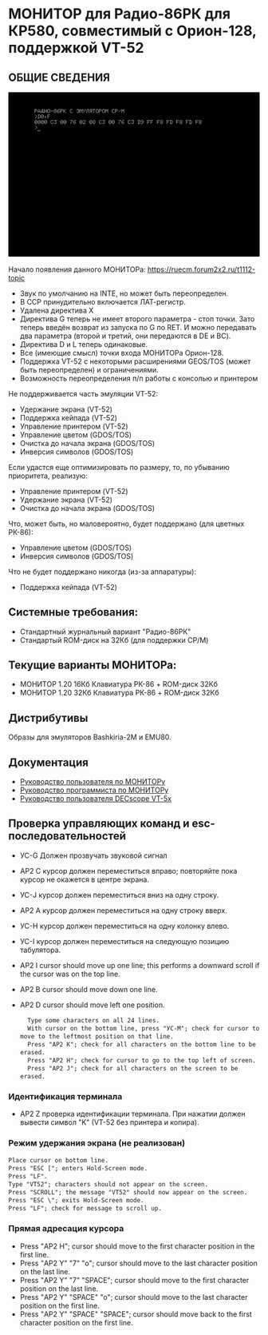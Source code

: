 #  МОНИТОР для Радио-86РК для КР580, совместимый с Орион-128, поддержкой VT-52
## ОБЩИЕ СВЕДЕНИЯ

![](docs/1.png)

Начало появления данного МОНИТОРа: https://ruecm.forum2x2.ru/t1112-topic

- Звук по умолчанию на INTE, но может быть переопределен.
- В CCP принудительно включается ЛАТ-регистр.
- Удалена директива X
- Директива G теперь не имеет второго параметра -
стоп точки. Зато теперь введён возврат из запуска по G по RET. И можно
передавать два параметра (второй и третий, они передаются в DE и BC).
- Директива D и L теперь одинаковые.
- Все (имеющие смысл) точки входа МОНИТОРа Орион-128.
- Поддержка VT-52 с некоторыми расширениями GEOS/TOS (может быть переопределен) и ограничениями.
- Возможность переопределения п/п работы с консолью и принтером

Не поддерживается часть эмуляции VT-52:
- Удержание экрана (VT-52)
- Поддержка кейпада (VT-52)
- Управление принтером (VT-52)
- Управление цветом (GDOS/TOS)
- Очистка до начала экрана (GDOS/TOS)
- Инверсия символов (GDOS/TOS)

Если удастся еще оптимизировать по размеру, то, по убыванию приоритета, реализую:
- Управление принтером (VT-52)
- Удержание экрана (VT-52)
- Очистка до начала экрана (GDOS/TOS)

Что, может быть, но маловероятно, будет поддержано (для цветных РК-86):
- Управление цветом (GDOS/TOS)
- Инверсия символов (GDOS/TOS)

Что не будет поддержано никогда (из-за аппаратуры):
- Поддержка кейпада (VT-52)

## Системные требования:

- Стандартный журнальный вариант "Радио-86РК"
- Стандартый ROM-диск на 32Кб (для поддержки CP/M)

## Текущие варианты МОНИТОРа:

- МОНИТОР 1.20 16Кб Клавиатура РК-86 + ROM-диск 32Кб
- МОНИТОР 1.20 32Кб Клавиатура РК-86 + ROM-диск 32Кб

## Дистрибутивы

Образы для эмуляторов Bashkiria-2M и EMU80.

## Документация

- [Руководство пользователя по МОНИТОРу](docs/USER.md)
- [Руководство программиста по МОНИТОРу](docs/README.md)
- [Руководство пользователя DECscope VT-5x](docs/EK-VT5X-OP-001_DECscope_Users_Manual_Mar77.pdf)

## Проверка управляющих команд и esc-последовательностей

- УС-G Должен прозвучать звуковой сигнал

- АР2 C курсор должен переместиться вправо; повторяйте пока курсор не окажется в центре экрана.
- УС-J курсор должен переместиться вниз на одну строку.
- АР2 A курсор должен переместиться на одну строку вверх.
- УС-H курсор должен переместиться на одну колонку влево.
- УС-I курсор должен переместиться на следующую позицию табулятора.
- АР2 I cursor should move up one line; this performs a downward scroll if the cursor was on the top line.
- АР2 B cursor should move down one line.
- АР2 D cursor should move left one position.

        Type some characters on all 24 lines.
        With cursor on the bottom line, press "УС-M"; check for cursor to move to the leftmost position on that line.
        Press "АР2 K"; check for all characters on the bottom line to be erased.
        Press "АР2 H"; check for cursor to go to the top left of screen.
        Press "АР2 J"; check for all characters on the screen to be erased.

### Идентификация терминала

- АР2 Z проверка идентификации терминала. При нажатии должен вывести символ "K" (VT-52 без принтера и копира).

### Режим удержания экрана (не реализован)

    Place cursor on bottom line.
    Press "ESC ["; enters Hold-Screen mode.
    Press "LF".
    Type "VT52"; characters should not appear on the screen.
    Press "SCROLL"; the message "VT52" should now appear on the screen.
    Press "ESC \"; exits Hold-Screen mode.
    Press "LF"; check for message to scroll up.

### Прямая адресация курсора

- Press "АР2 H"; cursor should move to the first character position in the first line.
- Press "АР2 Y" "7" "o"; cursor should move to the last character position on the last line.
- Press "АР2 Y" "7" "SPACE"; cursor should move to the first character position on the last line.
- Press "АР2 Y" "SPACE" "o"; cursor should move to the last character position on the first line.
- Press "АР2 Y" "SPACE" "SPACE"; cursor should move back to the first character position on the first line.
